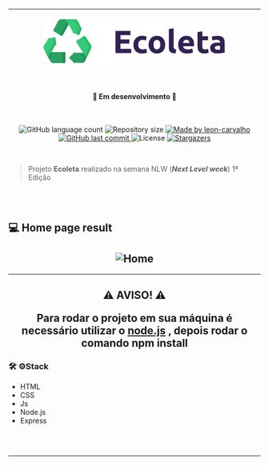 ***
<h4 align="center">
    <img alt="NextLevelWeek" title="NLW" src="./public/assets/logo.svg" />
</h4><br/>

<h4 align="center"> 
	🚧 Em desenvolvimento 🚧
</h4><br/>

<p align="center">
  <img alt="GitHub language count" src="https://img.shields.io/github/languages/count/Pedroemanuelavelar/Ecoleta?color=%2304D361">

  <img alt="Repository size" src="https://img.shields.io/github/repo-size/Pedroemanuelavelar/Ecoleta">

  	
  <a href="https://www.linkedin.com/in/pedro-emanuel-10a337160/" target="_blank">
    <img alt="Made by leon-carvalho" src="https://img.shields.io/badge/made%20by-Pedro Emanuel-%2304D361">
  </a>
	
  
  <a href="https://github.com/Pedroemanuelavelar/Ecoleta/commits/master">
    <img alt="GitHub last commit" src="https://img.shields.io/github/last-commit/Pedroemanuelavelar/Ecoleta">
  </a>

  <img alt="License" src="https://img.shields.io/badge/license-MIT-brightgreen">
   <a href="https://github.com/Pedroemanuelavelar/Ecoleta/stargazers">
    <img alt="Stargazers" src="https://img.shields.io/github/stars/Pedroemanuelavelar/Ecoleta?style=social">
  </a>
</p>
<br/>

>Projeto **Ecoleta** realizado na semana NLW (**_Next Level week_**) 1ª Edição
<br/>
<br/>

<h2>💻 Home page result</h2>

<h2 align="center">
    <img alt="Home" title="NLW" src="https://i.imgur.com/nng9l6Q.png " />
</h2>

---
<h2 align="center">

⚠️ AVISO! ⚠️
<p>Para rodar o projeto em sua máquina é necessário utilizar o <span color=%2304D361><a href="https://nodejs.org/en/download/">node.js</a>
</span>, depois rodar o comando <strong>npm install</strong></p> 
</h2>



<h3>🛠️ ⚙️<strong>Stack</strong></h3>

- HTML
- CSS
- Js
- Node.js
- Express

<br>
<br>

***
